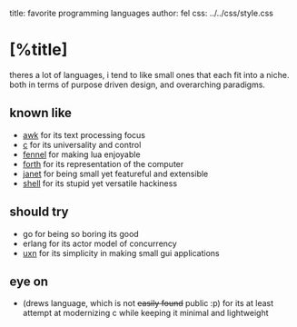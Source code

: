 title:  favorite programming languages
author: fel
css:    ../../css/style.css

[%title]
========

theres a lot of languages, i tend to like small ones that each fit into a niche.
both in terms of purpose driven design, and overarching paradigms.

known like
----------

- [awk](./awk.md) for its text processing focus
- [c](./c.md) for its universality and control
- [fennel](./fennel.md) for making lua enjoyable
- [forth](./forth.md) for its representation of the computer
- [janet](./janet.md) for being small yet featureful and extensible
- [shell](./sh.md) for its stupid yet versatile hackiness

should try
----------

- go for being so boring its good
- erlang for its actor model of concurrency
- [uxn](https://wiki.xxiivv.com/site/uxntal.html)
  for its simplicity in making small gui applications

eye on
------

- (drews language, which is not ~~easily found~~ public :p)
  for its at least attempt at modernizing c while keeping it minimal and
  lightweight
